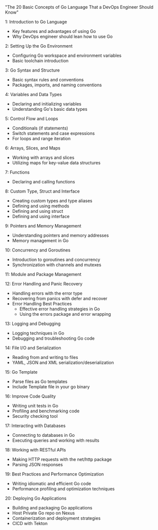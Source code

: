 "The 20 Basic Concepts of Go Language That a DevOps Engineer Should Know"

1: Introduction to Go Language
- Key features and advantages of using Go
- Why DevOps engineer should lean how to use Go

2: Setting Up the Go Environment
- Configuring Go workspace and environment variables
- Basic toolchain introduction

3: Go Syntax and Structure
- Basic syntax rules and conventions
- Packages, imports, and naming conventions

4: Variables and Data Types
- Declaring and initializing variables
- Understanding Go's basic data types

5: Control Flow and Loops
- Conditionals (if statements)
- Switch statements and case expressions
- For loops and range iteration

6: Arrays, Slices, and Maps
- Working with arrays and slices
- Utilizing maps for key-value data structures

7: Functions
- Declaring and calling functions

8: Custom Type, Struct and Interface
- Creating custom types and type aliases
- Defining and using methods
- Defining and using struct
- Defining and using interface

9: Pointers and Memory Management
- Understanding pointers and memory addresses
- Memory management in Go

10: Concurrency and Goroutines
- Introduction to goroutines and concurrency
- Synchronization with channels and mutexes

11: Module and Package Management

12: Error Handling and Panic Recovery
- Handling errors with the error type
- Recovering from panics with defer and recover
- Error Handling Best Practices
  - Effective error handling strategies in Go
  - Using the errors package and error wrapping

13: Logging and Debugging
- Logging techniques in Go
- Debugging and troubleshooting Go code

14: File I/O and Serialization
- Reading from and writing to files
- YAML, JSON and XML serialization/deserialization

15: Go Template
- Parse files as Go templates
- Include Template file in your go binary

16: Improve Code Quality
- Writing unit tests in Go
- Profiling and benchmarking code
- Security checking tool

17: Interacting with Databases
- Connecting to databases in Go
- Executing queries and working with results

18: Working with RESTful APIs
- Making HTTP requests with the net/http package
- Parsing JSON responses

19: Best Practices and Performance Optimization
- Writing idiomatic and efficient Go code
- Performance profiling and optimization techniques

20: Deploying Go Applications
- Building and packaging Go applications
- Host Private Go repo on Nexus
- Containerization and deployment strategies
- CICD with Tekton